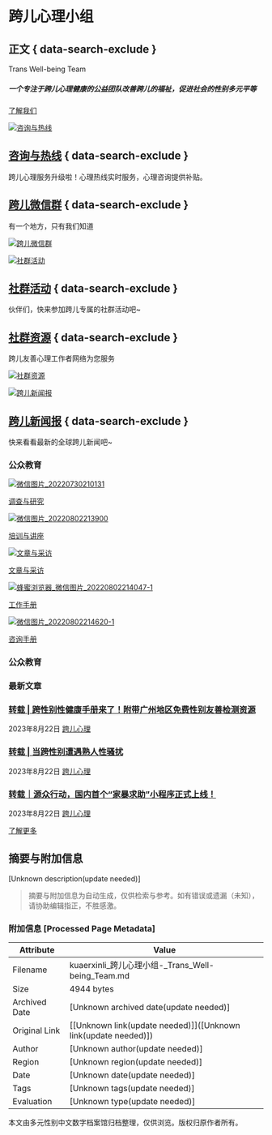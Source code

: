 # 跨儿心理小组

## 正文 { data-search-exclude }


Trans Well-being Team

##### 一个专注于跨儿心理健康的公益团队改善跨儿的福祉，促进社会的性别多元平等

[了解我们](https://kuaerxinli.org/了解我们/)

[![咨询与热线](https://kuaerxinli.org/wp-content/uploads/elementor/thumbs/咨询与热线1-1-qdaeip007obp01wbs40go79nse0g4tkxynxe1nqu1s.jpg)](https://kuaerxinli.org/%e8%b7%a8%e5%84%bf%e5%bf%83%e7%90%86/%e5%92%a8%e8%af%a2%e4%b8%8e%e7%83%ad%e7%ba%bf/)

## [咨询与热线](https://kuaerxinli.org/%e8%b7%a8%e5%84%bf%e5%bf%83%e7%90%86/%e5%92%a8%e8%af%a2%e4%b8%8e%e7%83%ad%e7%ba%bf/) { data-search-exclude }

跨儿心理服务升级啦！心理热线实时服务，心理咨询提供补贴。

## [跨儿微信群](https://kuaerxinli.org/wechat-group/) { data-search-exclude }

有一个地方，只有我们知道

[![跨儿微信群](https://kuaerxinli.org/wp-content/uploads/elementor/thumbs/跨儿微信群-qdaeip007obp01wbs40go79nse0g4tkxynxe1nqu1s.jpg)](https://kuaerxinli.org/wechat-group/)

[![社群活动](https://kuaerxinli.org/wp-content/uploads/elementor/thumbs/frc-a7c1b4d403dd2a9ef4f6adf8bd445c1f-3-qdaeip007obp01wbs40go79nse0g4tkxynxe1nqu1s.jpeg)](https://kuaerxinli.org/category/%e7%a4%be%e7%be%a4%e6%b4%bb%e5%8a%a8/)

## [社群活动](https://kuaerxinli.org/category/%e7%a4%be%e7%be%a4%e6%b4%bb%e5%8a%a8/) { data-search-exclude }

伙伴们，快来参加跨儿专属的社群活动吧~

## [社群资源](https://kuaerxinli.org/category/%e7%a4%be%e7%be%a4%e8%b5%84%e6%ba%90/) { data-search-exclude }

跨儿友善心理工作者网络为您服务

[![社群资源](https://kuaerxinli.org/wp-content/uploads/elementor/thumbs/istockphoto-1354262781-170667a-1-qdaeip007obp01wbs40go79nse0g4tkxynxe1nqu1s.jpg)](https://kuaerxinli.org/category/%e7%a4%be%e7%be%a4%e8%b5%84%e6%ba%90/)

[![跨儿新闻报](https://kuaerxinli.org/wp-content/uploads/elementor/thumbs/frc-2b40a77ff19244462764ba8a380a294f-1-qdaeio260uaeofxoxllu3pi77052x4h7mj9wkds880.jpg)](https://kuaerxinli.org/category/trans-news/)

## [跨儿新闻报](https://kuaerxinli.org/category/trans-news/) { data-search-exclude }

快来看看最新的全球跨儿新闻吧~

### 公众教育

[![微信图片_20220730210131](https://kuaerxinli.org/wp-content/uploads/elementor/thumbs/微信图片_20220730210131-1-qdaeip007obp01wbs40go79nse0g4tkxynxe1nqu1s.jpg)](https://kuaerxinli.org/category/%e8%b0%83%e6%9f%a5%e4%b8%8e%e7%a0%94%e7%a9%b6/)

[调查与研究](https://kuaerxinli.org/category/%e8%b0%83%e6%9f%a5%e4%b8%8e%e7%a0%94%e7%a9%b6/)

[![微信图片_20220802213900](https://kuaerxinli.org/wp-content/uploads/elementor/thumbs/微信图片_20220802213900-qdaeip007obp01wbs40go79nse0g4tkxynxe1nqu1s.jpg)](https://kuaerxinli.org/category/%e5%9f%b9%e8%ae%ad%e4%b8%8e%e8%ae%b2%e5%ba%a7/)

[培训与讲座](https://kuaerxinli.org/category/%e5%9f%b9%e8%ae%ad%e4%b8%8e%e8%ae%b2%e5%ba%a7/)

[![文章与采访](https://kuaerxinli.org/wp-content/uploads/elementor/thumbs/文章与采访-qdaeip007obp01wbs40go79nse0g4tkxynxe1nqu1s.jpg)](https://kuaerxinli.org/category/%e6%96%87%e7%ab%a0%e4%b8%8e%e9%87%87%e8%ae%bf/)

[文章与采访](https://kuaerxinli.org/category/%e6%96%87%e7%ab%a0%e4%b8%8e%e9%87%87%e8%ae%bf/)

[![蜂蜜浏览器_微信图片_20220802214047-1](https://kuaerxinli.org/wp-content/uploads/elementor/thumbs/蜂蜜浏览器_微信图片_20220802214047-1-qdaeip007obp01wbs40go79nse0g4tkxynxe1nqu1s.jpg)](https://kuaerxinli.org/category/%e5%b7%a5%e4%bd%9c%e6%89%8b%e5%86%8c/)

[工作手册](https://kuaerxinli.org/category/%e5%b7%a5%e4%bd%9c%e6%89%8b%e5%86%8c/)

[![微信图片_20220802214620-1](https://kuaerxinli.org/wp-content/uploads/elementor/thumbs/微信图片_20220802214620-1-qdaeip007obp01wbs40go79nse0g4tkxynxe1nqu1s.jpg)](https://kuaerxinli.org/category/%e5%92%a8%e8%af%a2%e6%89%8b%e5%86%8c/)

[咨询手册](https://kuaerxinli.org/category/%e5%92%a8%e8%af%a2%e6%89%8b%e5%86%8c/)

### 公众教育

### 最新文章

### [转载 | 跨性别性健康手册来了！附带广州地区免费性别友善检测资源](https://kuaerxinli.org/%e8%b7%a8%e5%84%bf%e5%bf%83%e7%90%86/3124 "转载 | 跨性别性健康手册来了！附带广州地区免费性别友善检测资源")

2023年8月22日 [跨儿心理](https://kuaerxinli.org/category/%e8%b7%a8%e5%84%bf%e5%bf%83%e7%90%86 "跨儿心理")

### [转载 | 当跨性别遭遇熟人性骚扰](https://kuaerxinli.org/%e8%b7%a8%e5%84%bf%e5%bf%83%e7%90%86/3119 "转载 | 当跨性别遭遇熟人性骚扰")

2023年8月22日 [跨儿心理](https://kuaerxinli.org/category/%e8%b7%a8%e5%84%bf%e5%bf%83%e7%90%86 "跨儿心理")

### [转载｜源众行动，国内首个“家暴求助”小程序正式上线！](https://kuaerxinli.org/%e8%b7%a8%e5%84%bf%e5%bf%83%e7%90%86/3106 "转载｜源众行动，国内首个“家暴求助”小程序正式上线！")

2023年8月22日 [跨儿心理](https://kuaerxinli.org/category/%e8%b7%a8%e5%84%bf%e5%bf%83%e7%90%86 "跨儿心理")

[了解更多](https://kuaerxinli.org/%e6%89%80%e6%9c%89%e6%96%87%e7%ab%a0/)
<!-- tcd_original_link https://kuaerxinli.org/ -->


## 摘要与附加信息

<!-- tcd_abstract -->
[Unknown description(update needed)]
<!-- tcd_abstract_end -->

> 摘要与附加信息为自动生成，仅供检索与参考。如有错误或遗漏（未知），请协助编辑指正，不胜感激。

### 附加信息 [Processed Page Metadata]

| Attribute       | Value                                  |
|-----------------|----------------------------------------|
| Filename        | kuaerxinli_跨儿心理小组-_Trans_Well-being_Team.md                             |
| Size            | 4944 bytes                           |
| Archived Date   | [Unknown archived date(update needed)]                             |
| Original Link   | [[Unknown link(update needed)]]([Unknown link(update needed)])                       |
| Author          | [Unknown author(update needed)]                               |
| Region          | [Unknown region(update needed)]                               |
| Date            | [Unknown date(update needed)]                                 |
| Tags            | [Unknown tags(update needed)]                                 |
| Evaluation            | [Unknown type(update needed)]                                 |
<!-- tcd_table_end -->

本文由多元性别中文数字档案馆归档整理，仅供浏览。版权归原作者所有。
